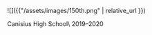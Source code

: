 <!-- # [CS50 AP]({{ "/" | relative_url }}) -->
![]({{"/assets/images/150th.png" | relative_url }})

Canisius High School\\
2019–2020
